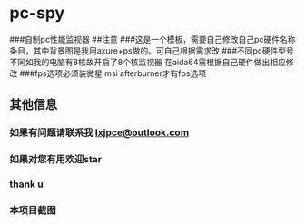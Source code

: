 # pc-spy
###自制pc性能监视器
##注意
###这是一个模板，需要自己修改自己pc硬件名称条目，其中背景图是我用axure+ps做的。可自己根据需求改
###不同pc硬件型号不同如我的电脑有8核故开启了8个核监视器 在aida64需根据自己硬件做出相应修改
###fps选项必须装微星 msi afterburner才有fps选项
## 其他信息
### 如果有问题请联系我 lxjpce@outlook.com
### 如果对您有用欢迎star 
### thank u
### 本项目截图<br/>
<img src=" ">
